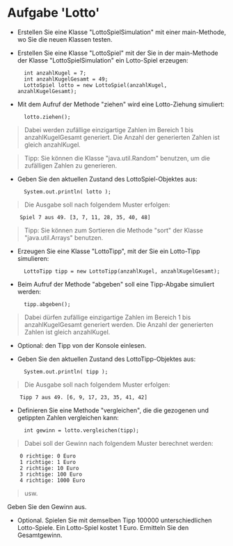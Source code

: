 # Aufgabe 'Lotto'

- Erstellen Sie eine Klasse "LottoSpielSimulation" mit einer main-Methode, wo Sie die neuen Klassen testen.


- Erstellen Sie eine Klasse "LottoSpiel" mit der Sie in der main-Methode der Klasse "LottoSpielSimulation" ein Lotto-Spiel erzeugen:

        int anzahlKugel = 7;
        int anzahlKugelGesamt = 49;
        LottoSpiel lotto = new LottoSpiel(anzahlKugel, anzahlKugelGesamt);


- Mit dem Aufruf der Methode "ziehen" wird eine Lotto-Ziehung simuliert:

        lotto.ziehen();

> Dabei werden zufällige einzigartige Zahlen im Bereich 1 bis anzahlKugelGesamt generiert. Die Anzahl der generierten Zahlen ist gleich anzahlKugel. 

> Tipp: Sie können die Klasse "java.util.Random" benutzen, um die zufälligen Zahlen zu generieren.


- Geben Sie den aktuellen Zustand des LottoSpiel-Objektes aus:

        System.out.println( lotto );

> Die Ausgabe soll nach folgendem Muster erfolgen:

        Spiel 7 aus 49. [3, 7, 11, 28, 35, 40, 48]

> Tipp: Sie können zum Sortieren die Methode "sort" der Klasse "java.util.Arrays" benutzen.


- Erzeugen Sie eine Klasse "LottoTipp", mit der Sie ein Lotto-Tipp simulieren:

        LottoTipp tipp = new LottoTipp(anzahlKugel, anzahlKugelGesamt);


- Beim Aufruf der Methode "abgeben" soll eine Tipp-Abgabe simuliert werden:

        tipp.abgeben();

> Dabei dürfen zufällige einzigartige Zahlen im Bereich 1 bis anzahlKugelGesamt generiert werden. Die Anzahl der generierten Zahlen ist gleich anzahlKugel.   
    
- Optional: den Tipp von der Konsole einlesen.


- Geben Sie den aktuellen Zustand des LottoTipp-Objektes aus:

        System.out.println( tipp );

> Die Ausgabe soll nach folgendem Muster erfolgen:

        Tipp 7 aus 49. [6, 9, 17, 23, 35, 41, 42]


- Definieren Sie eine Methode "vergleichen", die die gezogenen und getippten Zahlen vergleichen kann:
	
        int gewinn = lotto.vergleichen(tipp);

> Dabei soll der Gewinn nach folgendem Muster berechnet werden:

        0 richtige: 0 Euro
        1 richtige: 1 Euro
        2 richtige: 10 Euro
        3 richtige: 100 Euro
        4 richtige: 1000 Euro
   
> usw.

Geben Sie den Gewinn aus.

- Optional. Spielen Sie mit demselben Tipp 100000 unterschiedlichen Lotto-Spiele. Ein Lotto-Spiel kostet 1 Euro. Ermitteln Sie den Gesamtgewinn.

